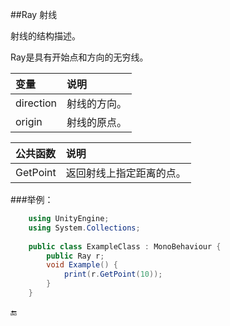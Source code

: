##Ray 射线

射线的结构描述。

Ray是具有开始点和方向的无穷线。

|变量|说明|
|:--|:--|
|direction|射线的方向。|
|origin|射线的原点。|

|公共函数|说明|
|:--|:--|
|GetPoint|返回射线上指定距离的点。|

###举例：
```csharp
    using UnityEngine;
    using System.Collections;
 
    public class ExampleClass : MonoBehaviour {
        public Ray r;
        void Example() {
            print(r.GetPoint(10));
        }
    }
```

🔚